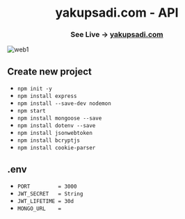<h1 align="center">yakupsadi.com - API</h1>

<h3 align="center">
    See Live -> <a href="https://yakupsadi.com/">yakupsadi.com</a>
</h3>

![web1](https://github.com/YakupSadi/yakupsadi.com-API/assets/113919143/6f2a99b4-d0b2-4a4f-ac77-151475f22b1e)

## Create new project
- ``` npm init -y ```
- ``` npm install express ```
- ``` npm install --save-dev nodemon ```
- ``` npm start ```
- ``` npm install mongoose --save ```
- ``` npm install dotenv --save ```
- ``` npm install jsonwebtoken ```
-  ``` npm install bcryptjs ```
-  ``` npm install cookie-parser ```

## .env
- ``` PORT         = 3000 ```
- ``` JWT_SECRET   = String ```
- ``` JWT_LIFETIME = 30d ```
- ``` MONGO_URL    = ```
